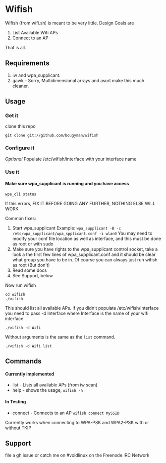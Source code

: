 # Wifish

Wifish (from wifi.sh) is meant to be very little. Design Goals are

1. List Available Wifi APs
2. Connect to an AP

That is all.

## Requirements

1. iw and wpa\_supplicant.
2. gawk - Sorry, Multidimensional arrays and asort make this much cleaner.

## Usage

### Get it
clone this repo
```
git clone git://github.com/bougyman/wifish
```

### Configure it

*Optional* Populate /etc/wifish/interface with your interface name


### Use it

#### Make sure wpa\_supplicant is running and you have access

```
wpa_cli status
```

If this errors, FIX IT BEFORE GOING ANY FURTHER, NOTHING ELSE WILL WORK

Common fixes:

1. Start wpa\_supplicant Example: `wpa_supplicant -B -c /etc/wpa_supplicant/wpa_spplicant.conf -i wlan0`
   You may need to modify your conf file location as well as interface, and this must be done as root or with sudo
2. Make sure you have rights to the wpa\_supplicant control socket, take a look a the first few lines of wpa\_supplicant.conf
   and it should be clear what group you have to be in. Of course you can always just run wifish as root (But don't)
3. Read some docs
4. See Support, below

Now run wifish

```
cd wifish
./wifish
```

This should list all available APs. If you didn't populate /etc/wifish/interface you need to pass -d Interface where Interface is the name of your wifi interface

```
./wifish -d Wifi
```

Without arguments is the same as the `list` command.

```
./wifish -d Wifi list
```

## Commands

#### Currently implemented

* list - Lists all available APs (from iw scan)
* help - shows the usage, `wifish -h`

#### In Testing

* connect - Connects to an AP
  `wifish connect MySSID`

Currently works when connecting to WPA-PSK and WPA2-PSK with or without TKIP

## Support

file a gh issue or catch me on #voidlinux on the Freenode IRC Network

